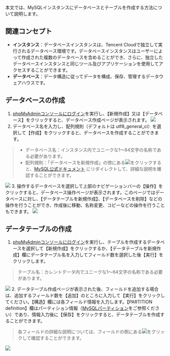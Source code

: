 本文では、MySQLインスタンスにデータベースとテーブルを作成する方法について説明します。

## 関連コンセプト
- **インスタンス**：データベースインスタンスは、Tencent Cloudで独立して実行されるデータベース環境です。データベースインスタンスはユーザーによって作成された複数のデータベースを含めることができ、さらに、独立したデータベースインスタンスと同じツール及びアプリケーションを使用してアクセスすることができます。
- **データベース**：データ構造に従ってデータを構成、保存、管理するデータウェアハウスです。

## データベースの作成
1. [phpMyAdminコンソールにログイン](https://intl.cloud.tencent.com/document/product/236/32341)を実行し、【新規作成】又は【データベース】をクリックすると、データベース作成ページが表示されます。
![](https://main.qcloudimg.com/raw/e7fab349b3854db1fa15b111a7d99786.png)
2. データベース名を入力し、配列規則（デフォルトは utf8_general_ci）を選択して【作成】をクリックすると、データベースを作成することができます。
>
>- データベース名：インスタンス内でユニークな1～64文字の名称である必要があります。
>- 配列規則：「データベースを新規作成」の傍にある<img src="https://main.qcloudimg.com/raw/63e8499b6204a9e75179809e80d7867c.png"  style="margin:0;">をクリックすると、[MySQL公式ドキュメント](https://dev.mysql.com/doc/refman/5.7/en/create-database.html) にリダイレクトして、詳細な説明を確認することができます。
>
![](https://main.qcloudimg.com/raw/b4a4fe5ab5f19ebef146f8a81813ad95.png)
3. 操作するデータベースを選択して上部のナビゲーションバーの【操作】をクリックすると、データベース操作ページが表示されます。このページではデータベースに対し、【データテーブルを新規作成】、【データベースを削除】などの操作を行うことができ、作成後に移動、名称変更、コピーなどの操作を行うこともできます。
![](https://main.qcloudimg.com/raw/b1316742957bcfa1846ea93ab19b045b.png)

## データテーブルの作成
1. [phpMyAdminコンソールにログイン](https://intl.cloud.tencent.com/document/product/236/32341)を実行し、テーブルを作成するデータベースを選択して【新規作成】をクリックするか、【データテーブルを新規作成】欄にデータテーブル名を入力してフィールド数を選択した後【実行】をクリックします。
>テーブル名：カレントデータ内でユニークな1～64文字の名称である必要があります。
>
![](https://main.qcloudimg.com/raw/c267998c45afb6bd58218ca08117e7dc.png)
2. データテーブル作成ページが表示された後、フィールドを追加する場合は、追加するフィールド数を【追加】のところに入力して【実行】をクリックしてください。【構造】欄には各フィールド情報を入力します。【PARTITION definition】欄はパーティション情報（[MySQLパーティション](https://dev.mysql.com/doc/refman/5.6/en/partitioning.html)をご参照ください）であり、情報入力後に【保存】をクリックすると、データテーブルを作成することができます。
>各フィールドの詳細な説明については、フィールドの側にある<img src="https://main.qcloudimg.com/raw/63e8499b6204a9e75179809e80d7867c.png"  style="margin:0;">をクリックして確認することができます。
>
![](https://main.qcloudimg.com/raw/a2599ceef079be861cf797c247da3e03.png)
